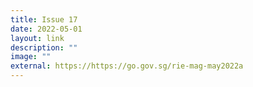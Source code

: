 ```yaml
---
title: Issue 17
date: 2022-05-01
layout: link
description: ""
image: ""
external: https://https://go.gov.sg/rie-mag-may2022a
---
```

